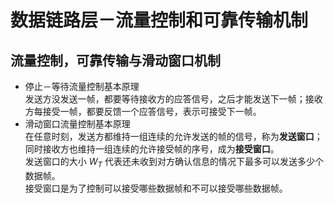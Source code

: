 # 数据链路层－流量控制和可靠传输机制
## 流量控制，可靠传输与滑动窗口机制
+ 停止－等待流量控制基本原理   
发送方没发送一帧，都要等待接收方的应答信号，之后才能发送下一帧；接收方每接受一帧，都要反馈一个应答信号，表示可接受下一帧。    
+ 滑动窗口流量控制基本原理   
在任意时刻，发送方都维持一组连续的允许发送的帧的信号，称为**发送窗口**；同时接收方也维持一组连续的允许接受帧的序号，成为**接受窗口**。  
发送窗口的大小 $W_{T}$ 代表还未收到对方确认信息的情况下最多可以发送多少个数据帧。   
接受窗口是为了控制可以接受哪些数据帧和不可以接受哪些数据帧。    
